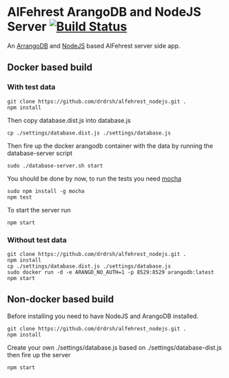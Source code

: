 # AlFehrest ArangoDB and NodeJS Server  [![Build Status](https://travis-ci.org/drdrsh/alfehrest_nodejs.svg?branch=master)](https://travis-ci.org/drdrsh/alfehrest_nodejs)
An [ArrangoDB](http://arangodb.com) and [NodeJS](http://nodejs.org) based AlFehrest server side app.


## Docker based build 

### With test data

```shell
git clone https://github.com/drdrsh/alfehrest_nodejs.git .
npm install
```

Then copy database.dist.js into database.js
```shell
cp ./settings/database.dist.js ./settings/database.js
```

Then fire up the docker arangodb container with the data by running the database-server script
```shell
sudo ./database-server.sh start 
```

You should be done by now, to run the tests you need [mocha](http://mochajs.org)
```shell
sudo npm install -g mocha
npm test
```

To start the server run
```shell
npm start
```

### Without test data

```shell
git clone https://github.com/drdrsh/alfehrest_nodejs.git .
npm install
cp ./settings/database.dist.js ./settings/database.js
sudo docker run -d -e ARANGO_NO_AUTH=1 -p 8529:8529 arangodb:latest
npm start
```

## Non-docker based build 

Before installing you need to have NodeJS and ArangoDB installed.

```shell
git clone https://github.com/drdrsh/alfehrest_nodejs.git .
npm install
```

Create your own ./settings/database.js based on ./settings/database-dist.js
then fire up the server

```shell
npm start
```
